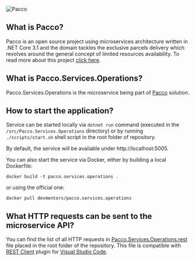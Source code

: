 ![Pacco](https://raw.githubusercontent.com/devmentors/Pacco/master/assets/pacco_logo.png)

**What is Pacco?**
----------------

Pacco is an open source project using microservices architecture written in .NET Core 3.1 and the domain tackles the exclusive parcels delivery which revolves around the general concept of limited resources availability. To read more about this project [click here](https://github.com/devmentors/Pacco).

**What is Pacco.Services.Operations?**
----------------

Pacco.Services.Operations is the microservice being part of [Pacco](https://github.com/devmentors/Pacco) solution.

**How to start the application?**
----------------

Service can be started locally via `dotnet run` command (executed in the `/src/Pacco.Services.Operations` directory) or by running `./scripts/start.sh` shell script in the root folder of repository.

By default, the service will be available under http://localhost:5005.

You can also start the service via Docker, either by building a local Dockerfile: 

`docker build -t pacco.services.operations .` 

or using the official one: 

`docker pull devmentors/pacco.services.operations`

**What HTTP requests can be sent to the microservice API?**
----------------

You can find the list of all HTTP requests in [Pacco.Services.Operations.rest](https://github.com/devmentors/Pacco.Services.Operations/blob/master/Pacco.Services.Operations.rest) file placed in the root folder of the repository.
This file is compatible with [REST Client](https://marketplace.visualstudio.com/items?itemName=humao.rest-client) plugin for [Visual Studio Code](https://code.visualstudio.com). 
